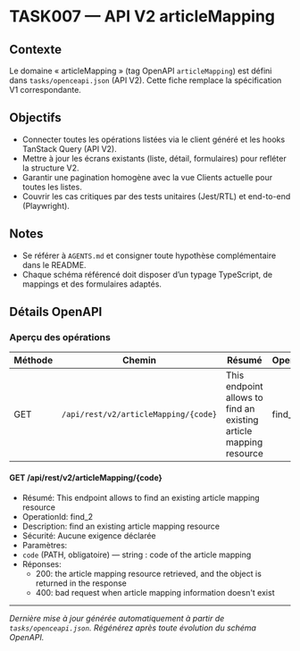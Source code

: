 # TASK007 — API V2 articleMapping

## Contexte
Le domaine « articleMapping » (tag OpenAPI `articleMapping`) est défini dans `tasks/openceapi.json` (API V2). Cette fiche remplace la spécification V1 correspondante.

## Objectifs
- Connecter toutes les opérations listées via le client généré et les hooks TanStack Query (API V2).
- Mettre à jour les écrans existants (liste, détail, formulaires) pour refléter la structure V2.
- Garantir une pagination homogène avec la vue Clients actuelle pour toutes les listes.
- Couvrir les cas critiques par des tests unitaires (Jest/RTL) et end-to-end (Playwright).

## Notes
- Se référer à `AGENTS.md` et consigner toute hypothèse complémentaire dans le README.
- Chaque schéma référencé doit disposer d’un typage TypeScript, de mappings et des formulaires adaptés.

## Détails OpenAPI

### Aperçu des opérations

| Méthode | Chemin | Résumé | OperationId |
| --- | --- | --- | --- |
| GET | `/api/rest/v2/articleMapping/{code}` | This endpoint allows to find an existing article mapping resource | find_2 |

#### GET /api/rest/v2/articleMapping/{code}

- Résumé: This endpoint allows to find an existing article mapping resource
- OperationId: find_2
- Description: find an existing article mapping resource
- Sécurité: Aucune exigence déclarée
- Paramètres:
- `code` (PATH, obligatoire) — string : code of the article mapping
- Réponses:
  - 200: the article mapping resource retrieved, and the object is returned in the response
  - 400: bad request when article mapping information doesn't exist

---

_Dernière mise à jour générée automatiquement à partir de `tasks/openceapi.json`. Régénérez après toute évolution du schéma OpenAPI._
